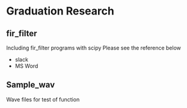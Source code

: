# Graduation Research
## fir_filter
Including fir_filter programs with scipy
Please see the reference below

- slack
- MS Word

## Sample_wav
Wave files for test of function